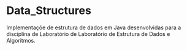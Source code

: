 # Data_Structures

Implementaçõe de estrutura de dados em Java desenvolvidas para a disciplina de Laboratório de Laboratório de Estrutura de Dados e Algoritmos.
